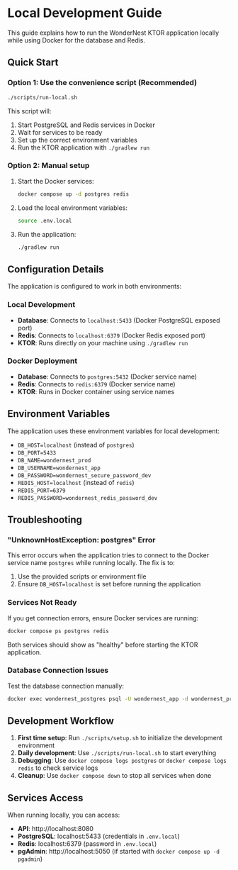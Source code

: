 # Local Development Guide

This guide explains how to run the WonderNest KTOR application locally while using Docker for the database and Redis.

## Quick Start

### Option 1: Use the convenience script (Recommended)
```bash
./scripts/run-local.sh
```

This script will:
1. Start PostgreSQL and Redis services in Docker
2. Wait for services to be ready
3. Set up the correct environment variables
4. Run the KTOR application with `./gradlew run`

### Option 2: Manual setup
1. Start the Docker services:
   ```bash
   docker compose up -d postgres redis
   ```

2. Load the local environment variables:
   ```bash
   source .env.local
   ```

3. Run the application:
   ```bash
   ./gradlew run
   ```

## Configuration Details

The application is configured to work in both environments:

### Local Development
- **Database**: Connects to `localhost:5433` (Docker PostgreSQL exposed port)
- **Redis**: Connects to `localhost:6379` (Docker Redis exposed port)
- **KTOR**: Runs directly on your machine using `./gradlew run`

### Docker Deployment
- **Database**: Connects to `postgres:5432` (Docker service name)
- **Redis**: Connects to `redis:6379` (Docker service name)  
- **KTOR**: Runs in Docker container using service names

## Environment Variables

The application uses these environment variables for local development:

- `DB_HOST=localhost` (instead of `postgres`)
- `DB_PORT=5433`
- `DB_NAME=wondernest_prod`
- `DB_USERNAME=wondernest_app`
- `DB_PASSWORD=wondernest_secure_password_dev`
- `REDIS_HOST=localhost` (instead of `redis`)
- `REDIS_PORT=6379`
- `REDIS_PASSWORD=wondernest_redis_password_dev`

## Troubleshooting

### "UnknownHostException: postgres" Error
This error occurs when the application tries to connect to the Docker service name `postgres` while running locally. The fix is to:

1. Use the provided scripts or environment file
2. Ensure `DB_HOST=localhost` is set before running the application

### Services Not Ready
If you get connection errors, ensure Docker services are running:
```bash
docker compose ps postgres redis
```

Both services should show as "healthy" before starting the KTOR application.

### Database Connection Issues
Test the database connection manually:
```bash
docker exec wondernest_postgres psql -U wondernest_app -d wondernest_prod -c "SELECT 1;"
```

## Development Workflow

1. **First time setup**: Run `./scripts/setup.sh` to initialize the development environment
2. **Daily development**: Use `./scripts/run-local.sh` to start everything
3. **Debugging**: Use `docker compose logs postgres` or `docker compose logs redis` to check service logs
4. **Cleanup**: Use `docker compose down` to stop all services when done

## Services Access

When running locally, you can access:

- **API**: http://localhost:8080
- **PostgreSQL**: localhost:5433 (credentials in `.env.local`)
- **Redis**: localhost:6379 (password in `.env.local`)
- **pgAdmin**: http://localhost:5050 (if started with `docker compose up -d pgadmin`)
